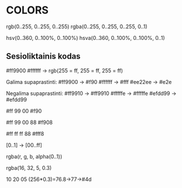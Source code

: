 # COLORS

rgb(0..255, 0..255, 0..255)
rgba(0..255, 0..255, 0..255, 0..1)

hsv(0..360, 0..100%, 0..100%)
hsva(0..360, 0..100%, 0..100%, 0..1)

## Sesioliktainis kodas


#ff9900
#ffffff -> rgb(255 = ff, 255 = ff, 255 = ff)


Galima supaprastinti: #ff9900 -> #f90 #ffffff -> #fff #ee22ee -> #e2e

Negalima supaprastinti: #ff9910 -> #ff9910 #fffffe -> #fffffe #efdd99 -> #efdd99


#ff 99 00 #f90

#ff 99 00 88 #f908

#ff ff ff 88 #fff8

[0..1] -> [00..ff]

rgba(r, g, b, alpha(0..1))

rgba(16, 32, 5, 0.3)

10 20 05 (256*0.3)=76.8->77->#4d
